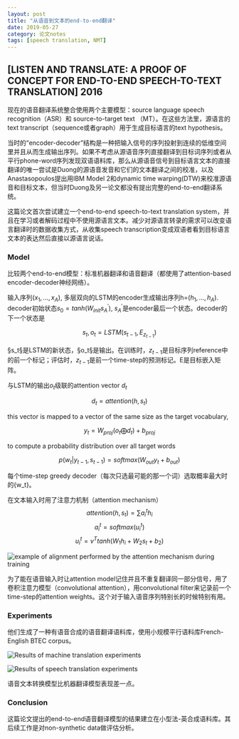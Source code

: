 ```yaml
---
layout: post
title: "从语音到文本的end-to-end翻译"
date: 2019-05-27
category: 论文notes
tags: [speech translation, NMT]
---
```


## [LISTEN AND TRANSLATE: A PROOF OF CONCEPT FOR END-TO-END SPEECH-TO-TEXT TRANSLATION] 2016 ##

现在的语音翻译系统整合使用两个主要模型：source language speech recognition（ASR）和 source-to-target text （MT）。在这些方法里，源语言的text transcript（sequence或者graph）用于生成目标语言的text hypothesis。

当时的“encoder-decoder”结构是一种把输入信号的序列投射到连续的低维空间里并且从而生成输出序列。如果不考虑从源语音序列直接翻译到目标词序列或者从平行phone-word序列发现双语语料库，那么从源语音信号到目标语言文本的直接翻译的唯一尝试是Duong的源语音发音和它们的文本翻译之间的校准，以及Anastasopoulos提出用IBM Model 2和dynamic time warping(DTW)来校准源语音和目标文本，但当时Duong及另一论文都没有提出完整的end-to-end翻译系统。

这篇论文首次尝试建立一个end-to-end speech-to-text translation system，并且在学习或者解码过程中不使用源语言文本。减少对源语言转录的需求可以改变语言翻译时的数据收集方式，从收集speech transcription变成双语者看到目标语言文本的表达然后直接以源语言说话。

### Model

比较两个end-to-end模型：标准机器翻译和语音翻译（都使用了attention-based encoder-decoder神经网络）。

输入序列($x_1, ..., x_A$), 多层双向的LSTM的encoder生成输出序列h=($h_1, ..., h_A$). decoder初始状态$s_0 = tanh(W_{init} s^{'}_A)$, $s^{'}_A$是encoder最后一个状态。decoder的下一个状态是

$$s_t, o_t = LSTM(s_{t-1}, E_{z_{t-1}})$$

§s_t§是LSTM的新状态，§o_t§是输出。在训练时，$z_{t-1}$是目标序列reference中的前一个标记；评估时，$z_{t-1}$是前一个time-step的预测标记。E是目标嵌入矩阵。

与LSTM的输出$o_t$级联的attention vector $d_t$
 
$$d_t = attention(h, s_t)$$

this vector is mapped to a vector of the same size as the target vocabulary,

$$y_t = W_{proj}(o_t \bigoplus d_t) + b_{proj}$$   

to compute a probability distribution over all target words

$$p(w_t|y_{t-1}, s_{t-1}) = softmax(W_{out} y_t + b_{out})$$

每个time-step greedy decoder（每次只选最可能的那一个词）选取概率最大时的{w_t}。

在文本输入时用了注意力机制（attention mechanism）
$$attention(h, s_t) = \sum{a_i^t h_i}$$
$$a_i^t = softmax(u_i^t)$$
$$u_i^t = v^T tanh(W_1 h_i + W_2 s_t + b_2)$$

![example of alignment performed by the attention mechanism during training](\assets\images\postsimage\0528\alignment_performance)

为了能在语音输入时让attention model记住并且不重复翻译同一部分信号，用了卷积注意力模型（convolutional attention），用convolutional filter来记录前一个time-step的attention weights。这个对于输入语音序列特别长的时候特别有用。

### Experiments

他们生成了一种有语音合成的语音翻译语料库，使用小规模平行语料库French-English BTEC corpus。

![Results of machine translation experiments](\assets\images\postsimage\0528\results_text_translation)

![Results of speech translation experiments](\assets\images\postsimage\0528\results_speech_translation)

语音文本转换模型比机器翻译模型表现差一点。

### Conclusion

这篇论文提出的end-to-end语音翻译模型的结果建立在小型法-英合成语料库。其后续工作是对non-synthetic data做评估分析。
